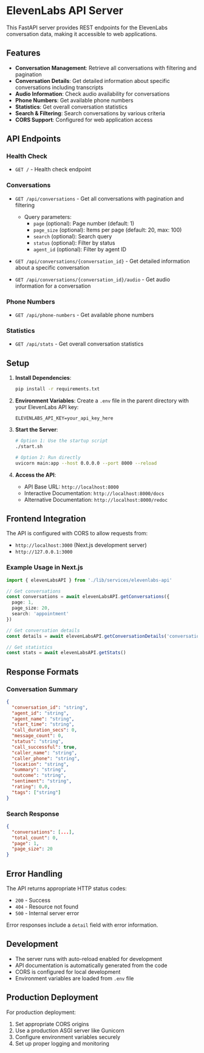 # ElevenLabs API Server

This FastAPI server provides REST endpoints for the ElevenLabs conversation data, making it accessible to web applications.

## Features

- **Conversation Management**: Retrieve all conversations with filtering and pagination
- **Conversation Details**: Get detailed information about specific conversations including transcripts
- **Audio Information**: Check audio availability for conversations
- **Phone Numbers**: Get available phone numbers
- **Statistics**: Get overall conversation statistics
- **Search & Filtering**: Search conversations by various criteria
- **CORS Support**: Configured for web application access

## API Endpoints

### Health Check
- `GET /` - Health check endpoint

### Conversations
- `GET /api/conversations` - Get all conversations with pagination and filtering
  - Query parameters:
    - `page` (optional): Page number (default: 1)
    - `page_size` (optional): Items per page (default: 20, max: 100)
    - `search` (optional): Search query
    - `status` (optional): Filter by status
    - `agent_id` (optional): Filter by agent ID

- `GET /api/conversations/{conversation_id}` - Get detailed information about a specific conversation
- `GET /api/conversations/{conversation_id}/audio` - Get audio information for a conversation

### Phone Numbers
- `GET /api/phone-numbers` - Get available phone numbers

### Statistics
- `GET /api/stats` - Get overall conversation statistics

## Setup

1. **Install Dependencies**:
   ```bash
   pip install -r requirements.txt
   ```

2. **Environment Variables**:
   Create a `.env` file in the parent directory with your ElevenLabs API key:
   ```
   ELEVENLABS_API_KEY=your_api_key_here
   ```

3. **Start the Server**:
   ```bash
   # Option 1: Use the startup script
   ./start.sh
   
   # Option 2: Run directly
   uvicorn main:app --host 0.0.0.0 --port 8000 --reload
   ```

4. **Access the API**:
   - API Base URL: `http://localhost:8000`
   - Interactive Documentation: `http://localhost:8000/docs`
   - Alternative Documentation: `http://localhost:8000/redoc`

## Frontend Integration

The API is configured with CORS to allow requests from:
- `http://localhost:3000` (Next.js development server)
- `http://127.0.0.1:3000`

### Example Usage in Next.js

```typescript
import { elevenLabsAPI } from './lib/services/elevenlabs-api'

// Get conversations
const conversations = await elevenLabsAPI.getConversations({
  page: 1,
  page_size: 20,
  search: 'appointment'
})

// Get conversation details
const details = await elevenLabsAPI.getConversationDetails('conversation_id')

// Get statistics
const stats = await elevenLabsAPI.getStats()
```

## Response Formats

### Conversation Summary
```json
{
  "conversation_id": "string",
  "agent_id": "string",
  "agent_name": "string",
  "start_time": "string",
  "call_duration_secs": 0,
  "message_count": 0,
  "status": "string",
  "call_successful": true,
  "caller_name": "string",
  "caller_phone": "string",
  "location": "string",
  "summary": "string",
  "outcome": "string",
  "sentiment": "string",
  "rating": 0.0,
  "tags": ["string"]
}
```

### Search Response
```json
{
  "conversations": [...],
  "total_count": 0,
  "page": 1,
  "page_size": 20
}
```

## Error Handling

The API returns appropriate HTTP status codes:
- `200` - Success
- `404` - Resource not found
- `500` - Internal server error

Error responses include a `detail` field with error information.

## Development

- The server runs with auto-reload enabled for development
- API documentation is automatically generated from the code
- CORS is configured for local development
- Environment variables are loaded from `.env` file

## Production Deployment

For production deployment:
1. Set appropriate CORS origins
2. Use a production ASGI server like Gunicorn
3. Configure environment variables securely
4. Set up proper logging and monitoring 